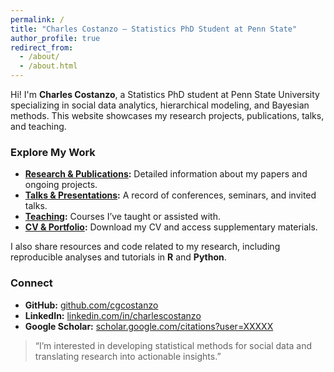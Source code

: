```yaml
---
permalink: /
title: "Charles Costanzo – Statistics PhD Student at Penn State"
author_profile: true
redirect_from: 
  - /about/
  - /about.html
---
```


Hi! I'm **Charles Costanzo**, a Statistics PhD student at Penn State University specializing in social data analytics, hierarchical modeling, and Bayesian methods. This website showcases my research projects, publications, talks, and teaching.

### Explore My Work
- **[Research & Publications](https://[yourusername].github.io/publications/):** Detailed information about my papers and ongoing projects.
- **[Talks & Presentations](https://[yourusername].github.io/talks/):** A record of conferences, seminars, and invited talks.
- **[Teaching](https://[yourusername].github.io/teaching/):** Courses I’ve taught or assisted with.
- **[CV & Portfolio](https://[yourusername].github.io/files/CharlesCostanzo_CV.pdf):** Download my CV and access supplementary materials.

I also share resources and code related to my research, including reproducible analyses and tutorials in **R** and **Python**.

### Connect
- **GitHub:** [github.com/cgcostanzo](https://github.com/cgcostanzo)  
- **LinkedIn:** [linkedin.com/in/charlescostanzo](https://www.linkedin.com/in/charlescostanzo/)  
- **Google Scholar:** [scholar.google.com/citations?user=XXXXX](https://scholar.google.com/citations?user=XXXXX)  

> “I’m interested in developing statistical methods for social data and translating research into actionable insights.”
